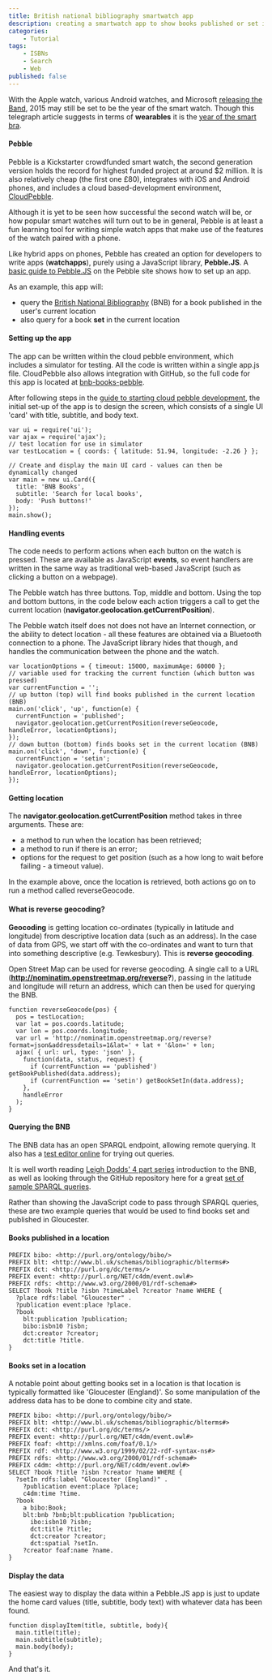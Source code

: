```yaml
---
title: British national bibliography smartwatch app
description: creating a smartwatch app to show books published or set in the current location
categories:
    - Tutorial
tags:
    - ISBNs
    - Search
    - Web
published: false
---
```


With the Apple watch, various Android watches, and Microsoft [releasing the Band](https://www.microsoft.com/microsoft-band/en-gb), 2015 may still be set to be the year of the smart watch. Though this telegraph article suggests in terms of **wearables** it is the [year of the smart bra](http://www.telegraph.co.uk/news/predictions/technology/11306735/wearable-technology-trend.html).

#### Pebble

Pebble is a Kickstarter crowdfunded smart watch, the second generation version holds the record for highest funded project at around $2 million. It is also relatively cheap (the first one £80), integrates with iOS and Android phones, and includes a cloud based-development environment, [CloudPebble](http://cloudpebble.net).

Although it is yet to be seen how successful the second watch will be, or how popular smart watches will turn out to be in general, Pebble is at least a fun learning tool for writing simple watch apps that make use of the features of the watch paired with a phone.

Like hybrid apps on phones, Pebble has created an option for developers to write apps (**watchapps**), purely using a JavaScript library, **Pebble.JS**. A [basic guide to Pebble.JS](http://developer.getpebble.com/guides/js-apps/pebble-js/) on the Pebble site shows how to set up an app.

As an example, this app will:

- query the [British National Bibliography](http://bnb.bl.uk/) (BNB) for a book published in the user's current location
- also query for a book **set** in the current location

#### Setting up the app

The app can be written within the cloud pebble environment, which includes a simulator for testing.  All the code is written within a single app.js file. CloudPebble also allows integration with GitHub, so the full code for this app is located at [bnb-books-pebble](https://github.com/LibrariesHacked/bnb-books-pebble).

After following steps in the [guide to starting cloud pebble development](http://developer.getpebble.com/guides/js-apps/pebble-js/), the initial set-up of the app is to design the screen, which consists of a single UI 'card' with title, subtitle, and body text.

<pre class="prettyprint linenums"><code>var ui = require('ui');
var ajax = require('ajax');
// test location for use in simulator
var testLocation = { coords: { latitude: 51.94, longitude: -2.26 } };

// Create and display the main UI card - values can then be dynamically changed
var main = new ui.Card({
  title: 'BNB Books',
  subtitle: 'Search for local books',
  body: 'Push buttons!'
});
main.show();</code></pre>

#### Handling events

The code needs to perform actions when each button on the watch is pressed. These are available as JavaScript **events**, so event handlers are written in the same way as traditional web-based JavaScript (such as clicking a button on a webpage).

The Pebble watch has three buttons. Top, middle and bottom. Using the top and bottom buttons, in the code below each action triggers a call to get the current location (**navigator.geolocation.getCurrentPosition**).

The Pebble watch itself does not does not have an Internet connection, or the ability to detect location - all these features are obtained via a Bluetooth connection to a phone. The JavaScript library hides that though, and handles the communication between the phone and the watch.

<pre class="prettyprint linenums"><code>var locationOptions = { timeout: 15000, maximumAge: 60000 };
// variable used for tracking the current function (which button was pressed)
var currentFunction = '';
// up button (top) will find books published in the current location (BNB)
main.on('click', 'up', function(e) {
  currentFunction = 'published';
  navigator.geolocation.getCurrentPosition(reverseGeocode, handleError, locationOptions);
});
// down button (bottom) finds books set in the current location (BNB)
main.on('click', 'down', function(e) {
  currentFunction = 'setin';
  navigator.geolocation.getCurrentPosition(reverseGeocode, handleError, locationOptions);
});</code>
</pre>

#### Getting location

The **navigator.geolocation.getCurrentPosition** method takes in three arguments. These are:

- a method to run when the location has been retrieved;
- a method to run if there is an error;
- options for the request to get position (such as a how long to wait before failing - a timeout value).

In the example above, once the location is retrieved, both actions go on to run a method called reverseGeocode.

#### What is reverse geocoding?

**Geocoding** is getting location co-ordinates (typically in latitude and longitude) from descriptive location data (such as an address). In the case of data from GPS, we start off with the co-ordinates and want to turn that into something descriptive (e.g. Tewkesbury). This is **reverse geocoding**.

Open Street Map can be used for reverse geocoding. A single call to a URL (**http://nominatim.openstreetmap.org/reverse?**), passing in the latitude and longitude will return an address, which can then be used for querying the BNB.

<pre class="prettyprint linenums"><code>function reverseGeocode(pos) {
  pos = testLocation;
  var lat = pos.coords.latitude;
  var lon = pos.coords.longitude;
  var url = 'http://nominatim.openstreetmap.org/reverse?format=json&addressdetails=1&lat=' + lat + '&lon=' + lon;
  ajax( { url: url, type: 'json' },
    function(data, status, request) {
      if (currentFunction == 'published') getBookPublished(data.address);
      if (currentFunction == 'setin') getBookSetIn(data.address);
    },
    handleError
  );
}</code></pre>

#### Querying the BNB

The BNB data has an open SPARQL endpoint, allowing remote querying. It also has a [test editor online](http://bnb.data.bl.uk/flint-sparql) for trying out queries.

It is well worth reading [Leigh Dodds' 4 part series](http://blog.ldodds.com/2014/10/08/an-introduction-to-the-british-national-bibliography/) introduction to the BNB, as well as looking through the GitHub repository here for a great [set of sample SPARQL queries](https://github.com/ldodds/bnb-queries).

Rather than showing the JavaScript code to pass through SPARQL queries, these are two example queries that would be used to find books set and published in Gloucester.

#### Books published in a location

<pre class="prettyprint linenums"><code>PREFIX bibo: &lt;http://purl.org/ontology/bibo/&gt;
PREFIX blt: &lt;http://www.bl.uk/schemas/bibliographic/blterms#&gt;
PREFIX dct: &lt;http://purl.org/dc/terms/&gt;
PREFIX event: &lt;http://purl.org/NET/c4dm/event.owl#&gt;
PREFIX rdfs: &lt;http://www.w3.org/2000/01/rdf-schema#&gt;
SELECT ?book ?title ?isbn ?timeLabel ?creator ?name WHERE {
  ?place rdfs:label "Gloucester" .
  ?publication event:place ?place.
  ?book
    blt:publication ?publication;
    bibo:isbn10 ?isbn;
    dct:creator ?creator;
    dct:title ?title.
}</code></pre>

#### Books set in a location

A notable point about getting books set in a location is that location is typically formatted like 'Gloucester (England)'. So some manipulation of the address data has to be done to combine city and state.

<pre class="prettyprint linenums"><code>PREFIX bibo: &lt;http://purl.org/ontology/bibo/&gt;
PREFIX blt: &lt;http://www.bl.uk/schemas/bibliographic/blterms#&gt;
PREFIX dct: &lt;http://purl.org/dc/terms/&gt;
PREFIX event: &lt;http://purl.org/NET/c4dm/event.owl#&gt;
PREFIX foaf: &lt;http://xmlns.com/foaf/0.1/&gt;
PREFIX rdf: &lt;http://www.w3.org/1999/02/22-rdf-syntax-ns#&gt;
PREFIX rdfs: &lt;http://www.w3.org/2000/01/rdf-schema#&gt;
PREFIX c4dm: &lt;http://purl.org/NET/c4dm/event.owl#&gt;
SELECT ?book ?title ?isbn ?creator ?name WHERE {
  ?setIn rdfs:label "Gloucester (England)" .
    ?publication event:place ?place;
    c4dm:time ?time.
  ?book
    a bibo:Book;
    blt:bnb ?bnb;blt:publication ?publication;
      ibo:isbn10 ?isbn;
      dct:title ?title;
      dct:creator ?creator;
      dct:spatial ?setIn.
    ?creator foaf:name ?name.
}</code></pre>

#### Display the data

The easiest way to display the data within a Pebble.JS app is just to update the home card values (title, subtitle, body text) with whatever data has been found.

<pre class="prettyprint linenums"><code>function displayItem(title, subtitle, body){
  main.title(title);
  main.subtitle(subtitle);
  main.body(body);
}</code></pre>

And that's it.
